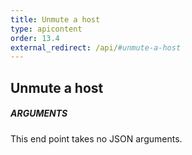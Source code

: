 ```yaml
---
title: Unmute a host
type: apicontent
order: 13.4
external_redirect: /api/#unmute-a-host
---
```


## Unmute a host
##### ARGUMENTS

This end point takes no JSON arguments.
